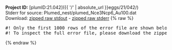 **Project ID:** [plumID:21.042]({{ '/' | absolute_url }}eggs/21/042/)  
Stderr for source:  Plumed_nest/plumed_Nce3Ncp6_Au100.dat   
Download: [zipped raw stdout](plumed_Nce3Ncp6_Au100.dat.plumed_master.stdout.txt.zip) - [zipped raw stderr](plumed_Nce3Ncp6_Au100.dat.plumed_master.stderr.txt.zip) 
{% raw %}
<pre>
#! Only the first 1000 rows of the error file are shown below
#! To inspect the full error file, please download the zipped raw stderr file above
</pre>
{% endraw %}
